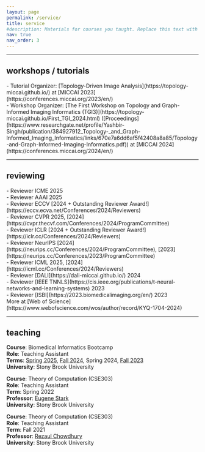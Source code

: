 ```yaml
---
layout: page
permalink: /service/
title: service
#description: Materials for courses you taught. Replace this text with your description.
nav: true
nav_order: 3
---
```

***
<h2>workshops / tutorials</h2>
- Tutorial Organizer: [Topology-Driven Image Analysis](https://topology-miccai.github.io/) at [MICCAI 2023](https://conferences.miccai.org/2023/en/)<br>
- Workshop Organizer: [The First Workshop on Topology and Graph-Informed Imaging Informatics (TGI3)](https://topology-miccai.github.io/First_TGI_2024.html) ([Proceedings](https://www.researchgate.net/profile/Yashbir-Singh/publication/384927912_Topology-_and_Graph-Informed_Imaging_Informatics/links/670e7a6dd6af5f42408a8a85/Topology-and-Graph-Informed-Imaging-Informatics.pdf)) at [MICCAI 2024](https://conferences.miccai.org/2024/en/)<br>

***
<h2>reviewing</h2>
- Reviewer ICME 2025 <br>
- Reviewer AAAI 2025 <br>
- Reviewer ECCV [2024 + Outstanding Reviewer Award!](https://eccv.ecva.net/Conferences/2024/Reviewers) <br>
- Reviewer CVPR 2025, [2024](https://cvpr.thecvf.com/Conferences/2024/ProgramCommittee) <br>
- Reviewer ICLR [2024 + Outstanding Reviewer Award!](https://iclr.cc/Conferences/2024/Reviewers) <br>
- Reviewer NeurIPS [2024](https://neurips.cc/Conferences/2024/ProgramCommittee), [2023](https://neurips.cc/Conferences/2023/ProgramCommittee) <br>
- Reviewer ICML 2025, [2024](https://icml.cc/Conferences/2024/Reviewers) <br>
- Reviewer [DALI](https://dali-miccai.github.io/) 2024 <br>
- Reviewer [IEEE TNNLS](https://cis.ieee.org/publications/t-neural-networks-and-learning-systems) 2023 <br>
- Reviewer [ISBI](https://2023.biomedicalimaging.org/en/) 2023<br>
More at [Web of Science](https://www.webofscience.com/wos/author/record/KYQ-1704-2024) <br>

***
<h2>teaching</h2>

<b>Course</b>: Biomedical Informatics Bootcamp<br>
<b>Role</b>: Teaching Assistant<br>
<b>Terms</b>: <a href="https://bmi.stonybrookmedicine.edu/Bootcamp/Bootcamp-Spring-2025">Spring 2025</a>, <a href="https://bmi.stonybrookmedicine.edu/Bootcamp/Bootcamp-Fall-2024">Fall 2024</a>, Spring 2024, <a href="https://bmi.stonybrookmedicine.edu/bootcamp2023/overview">Fall 2023</a><br>
<b>University</b>: Stony Brook University <br>

<b>Course</b>: Theory of Computation (CSE303)<br>
<b>Role</b>: Teaching Assistant<br>
<b>Term</b>: Spring 2022<br>
<b>Professor</b>:  <a href="http://bsd7.cs.sunysb.edu/~stark/">Eugene Stark</a> <br>
<b>University</b>: Stony Brook University <br>

<b>Course</b>: Theory of Computation (CSE303)<br>
<b>Role</b>: Teaching Assistant<br>
<b>Term</b>: Fall 2021<br>
<b>Professor</b>: <a href="https://www3.cs.stonybrook.edu/~rezaul/">Rezaul Chowdhury</a> <br>
<b>University</b>: Stony Brook University <br>
